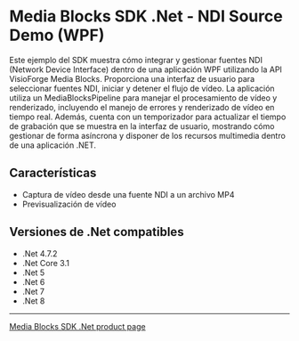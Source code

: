 # Media Blocks SDK .Net - NDI Source Demo (WPF)

Este ejemplo del SDK muestra cómo integrar y gestionar fuentes NDI (Network Device Interface) dentro de una aplicación WPF utilizando la API VisioForge Media Blocks. Proporciona una interfaz de usuario para seleccionar fuentes NDI, iniciar y detener el flujo de vídeo. La aplicación utiliza un MediaBlocksPipeline para manejar el procesamiento de vídeo y renderizado, incluyendo el manejo de errores y renderizado de vídeo en tiempo real. Además, cuenta con un temporizador para actualizar el tiempo de grabación que se muestra en la interfaz de usuario, mostrando cómo gestionar de forma asíncrona y disponer de los recursos multimedia dentro de una aplicación .NET.

## Características

- Captura de vídeo desde una fuente NDI a un archivo MP4
- Previsualización de vídeo

## Versiones de .Net compatibles

- .Net 4.7.2
- .Net Core 3.1
- .Net 5
- .Net 6
- .Net 7
- .Net 8

---

[Media Blocks SDK .Net product page](https://www.visioforge.com/media-blocks-sdk)
